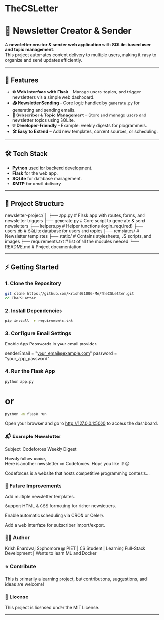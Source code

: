 # TheCSLetter
# 📧 Newsletter Creator & Sender

A **newsletter creator & sender web application** with **SQLite-based user and topic management**.  
This project automates content delivery to multiple users, making it easy to organize and send updates efficiently.

---

## 🚀 Features

- **🌐 Web Interface with Flask** – Manage users, topics, and trigger newsletters via a simple web dashboard.  
- **📤 Newsletter Sending** – Core logic handled by `generate.py` for generating and sending emails.  
- **👥 Subscriber & Topic Management** – Store and manage users and newsletter topics using SQLite.  
- **💡 Developer-Friendly** – Example: weekly digests for programmers.  
- **🛠 Easy to Extend** – Add new templates, content sources, or scheduling.

---

## 🛠️ Tech Stack

- **Python** used for backend development.
- **Flask** for the web app.
- **SQLite** for database management.
- **SMTP** for email delivery.

---

## 📂 Project Structure

newsletter-project/
│
├── app.py # Flask app with routes, forms, and newsletter triggers
├── generate.py # Core script to generate & send newsletters
├── helpers.py # Helper functions (login_required)
├── users.db # SQLite database for users and topics
├── templates/ # Newsletter templates
├── static/ # Contains stylesheets, JS scripts, and images
├── requirements.txt # list of all the modules needed
└── README.md # Project documentation

---

## ⚡ Getting Started

### 1. Clone the Repository

```bash
git clone https://github.com/krish031006-Me/TheCSLetter.git
cd TheCSLetter
````

### 2. Install Dependencies
```bash 
pip install -r requirements.txt
```

### 3. Configure Email Settings
Enable App Passwords in your email provider.

senderEmail = "your_email@example.com"
password = "your_app_password"

### 4. Run the Flask App
```bash
python app.py
```
# or
```bash
python -m flask run
```
Open your browser and go to http://127.0.0.1:5000 to access the dashboard.

### 📬 Example Newsletter
Subject: Codeforces Weekly Digest

Howdy fellow coder,  
Here is another newsletter on Codeforces. Hope you like it! 😊  

Codeforces is a website that hosts competitive programming contests...

### 🌱 Future Improvements
Add multiple newsletter templates.

Support HTML & CSS formatting for richer newsletters.

Enable automatic scheduling via CRON or Celery.

Add a web interface for subscriber import/export.

### 🧑‍💻 Author
Krish Bhardwaj
Sophomore @ PIET | CS Student | Learning Full-Stack Development | Wants to learn ML and Docker

### ⭐ Contribute
This is primarily a learning project, but contributions, suggestions, and ideas are welcome!

### 📄 License
This project is licensed under the MIT License.

---
